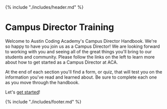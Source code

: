 {% include "./includes/header.md" %}

# Campus Director Training

Welcome to Austin Coding Academy's Campus Director Handbook. We're so happy to have you join us as a Campus Director! We are looking forward to working with you and seeing all of the great things you'll bring to our students and community. Please follow the links on the left to learn more about how to get started as a Campus Director at ACA.

At the end of each section you'll find a form, or quiz, that will test you on the information you've read and learned about. Be sure to complete each one as you move through the handbook.

Let's [get started](./steps/cultureAndValues.md)!

<!-- ## Examples for References

1. [Slide Deck]()
1. [Lesson Plan]()
1. [Exit Ticket]()
1. [Randomizer]()
1. [Whiteboard Training]() -->

<!-- ## Textbooks

1. [Web 101]()
1. [JS 211]()
1. [JS 311]()
1. [C# 221]()
1. [C# 231]()
1. [Dynamic Front-End]()
1. [WordPress]()
1. [UI/UX]() -->

<!-- ## Additional Links

* [ACA Website](https://austincodingacademy.com)
* [RocketChat](https://chat.austincodingacademy.com/home)
* [Grievances](https://austincodingacademy.com/student-grievances/)
* Academic Manager - clayton@austincodingacademy.com -->

<!-- 
## How To Use this Textbook Video
<iframe src="https://player.vimeo.com/video/303113203" width="640" height="360" frameborder="0" webkitallowfullscreen mozallowfullscreen allowfullscreen></iframe> -->

{% include "./includes/footer.md" %}
